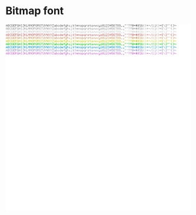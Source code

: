 # Bitmap font
![output](https://github.com/synthmind027/bitmap_font/blob/main/bitmap_font.png?raw=true)  
